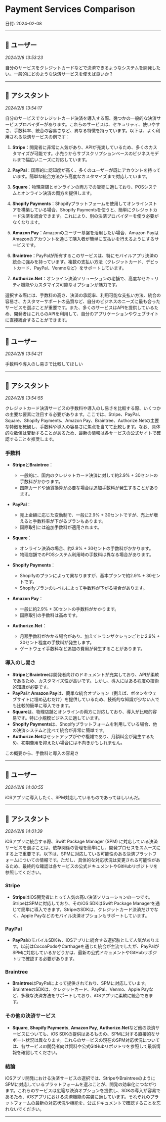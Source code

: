 # Payment Services Comparison

日付: 2024-02-08

---

## 👤 ユーザー
*2024/2/8 13:53:23*

自分のサービスをクレジットカードなどで決済できるようなシステムを開発したい。一般的にどのような決済サービスを使えば良いか？

---

## 🤖 アシスタント
*2024/2/8 13:54:17*

自分のサービスでクレジットカード決済を導入する際、幾つかの一般的な決済サービスプロバイダーがあります。これらのサービスは、セキュリティ、使いやすさ、手数料率、統合の容易さなど、異なる特徴を持っています。以下は、よく利用される決済サービスの例です：

1. **Stripe**：開発者に非常に人気があり、APIが充実しているため、多くのカスタマイズが可能です。小売りからサブスクリプションベースのビジネスモデルまで幅広いニーズに対応しています。

2. **PayPal**：国際的に認知度が高く、多くのユーザーが既にアカウントを持っています。簡単な統合方法から高度なカスタマイズまで対応しています。

3. **Square**：物理店舗とオンラインの両方での販売に適しており、POSシステムとオンライン決済の両方を提供します。

4. **Shopify Payments**：Shopifyプラットフォームを使用してオンラインストアを構築している場合、Shopify Paymentsを使うと、簡単にクレジットカード決済を統合できます。これにより、別の決済プロバイダーを使う必要がなくなります。

5. **Amazon Pay**：Amazonのユーザー基盤を活用したい場合、Amazon PayはAmazonのアカウントを通じて購入者が簡単に支払いを行えるようにするサービスです。

6. **Braintree**：PayPalが所有するこのサービスは、特にモバイルアプリ決済の統合に強みを持っています。複数の支払い方法（クレジットカード、デビットカード、PayPal、Venmoなど）をサポートしています。

7. **Authorize.Net**：オンライン決済ソリューションの老舗で、高度なセキュリティ機能やカスタマイズ可能なオプションが魅力です。

選択する際には、手数料の高さ、決済の承認率、利用可能な支払い方法、統合の容易さ、カスタマーサポートの品質など、自分のビジネスのニーズに最も合ったサービスを選ぶことが重要です。また、多くのサービスはAPIを提供しているため、開発者はこれらのAPIを利用して、自分のアプリケーションやウェブサイトに直接統合することができます。

---

## 👤 ユーザー
*2024/2/8 13:54:21*

手数料や導入のし易さで比較してほしい

---

## 🤖 アシスタント
*2024/2/8 13:54:55*

クレジットカード決済サービスの手数料や導入のし易さを比較する際、いくつかの主要な要素に注目する必要があります。ここでは、Stripe、PayPal、Square、Shopify Payments、Amazon Pay、Braintree、Authorize.Netの主要な特徴を概観し、手数料や導入の容易さに焦点を当てて比較します。なお、具体的な数値は変動することがあるため、最新の情報は各サービスの公式サイトで確認することを推奨します。

### 手数料
- **Stripe**と**Braintree**：
  - 一般的に、国内のクレジットカード決済に対して約2.9% + 30セントの手数料がかかります。
  - 国際カードや通貨換算が必要な場合は追加手数料が発生することがあります。
  
- **PayPal**：
  - 売上金額に応じた変動制で、一般に2.9% + 30セントですが、売上が増えると手数料率が下がるプランもあります。
  - 国際取引には追加手数料が適用されます。

- **Square**：
  - オンライン決済の場合、約2.9% + 30セントの手数料がかかります。
  - 物理店舗でのPOSシステム利用時の手数料は異なる場合があります。
  
- **Shopify Payments**：
  - Shopifyのプランによって異なりますが、基本プランで約2.9% + 30セントです。
  - Shopifyプランのレベルによって手数料が下がる場合があります。
  
- **Amazon Pay**：
  - 一般に約2.9% + 30セントの手数料がかかります。
  - 国際取引の手数料は高めです。
  
- **Authorize.Net**：
  - 月額手数料がかかる場合があり、加えてトランザクションごとに2.9% + 30セント程度の手数料が発生します。
  - ゲートウェイ手数料など追加の費用が発生することがあります。

### 導入のし易さ
- **Stripe**と**Braintree**は開発者向けのドキュメントが充実しており、APIが柔軟であるため、カスタマイズ性が高いです。しかし、導入にはある程度の技術的知識が必要です。
- **PayPal**と**Amazon Pay**は、簡単な統合オプション（例えば、ボタンをウェブサイトに埋め込むだけ）を提供しているため、技術的な知識が少ない人でも比較的簡単に導入できます。
- **Square**は、物理店舗とオンラインの両方に対応しており、導入が比較的容易です。特に小規模ビジネスに適しています。
- **Shopify Payments**は、Shopifyプラットフォームを利用している場合、他の決済システムと比べて統合が非常に簡単です。
- **Authorize.Net**はセットアップがやや複雑であり、月額料金が発生するため、初期費用を抑えたい場合には不向きかもしれません。

この概要から、手数料と導入の容易さ

---

## 👤 ユーザー
*2024/2/8 14:00:55*

iOSアプリに導入したく、SPM対応しているものであってほしいんだ。

---

## 🤖 アシスタント
*2024/2/8 14:01:39*

iOSアプリに統合する際、Swift Package Manager (SPM) に対応している決済サービスを選ぶことは、依存関係の管理を簡単にし、開発プロセスをスムーズにする上で重要です。以下は、SPMに対応している可能性のある決済プラットフォームについての情報です。ただし、具体的な対応状況は変更される可能性があるため、最終的な確認は各サービスの公式ドキュメントやGitHubリポジトリを参照してください。

### Stripe
- **Stripe**はiOS開発者にとって人気の高い決済ソリューションの一つです。StripeはSPMに対応しており、そのiOS SDKはSwift Package Managerを通じて簡単に導入できます。StripeのSDKは、クレジットカード決済だけでなく、Apple Payなどのモバイル決済オプションもサポートしています。

### PayPal
- **PayPal**のモバイルSDKも、iOSアプリに統合する選択肢として人気があります。以前はCocoaPodsやCarthageを通じた統合が主流でしたが、PayPalがSPMに対応しているかどうかは、最新の公式ドキュメントやGitHubリポジトリで確認する必要があります。

### Braintree
- **Braintree**はPayPalによって提供されており、SPMに対応しています。BraintreeのSDKは、クレジットカード、PayPal、Venmo、Apple Payなど、多様な決済方法をサポートしており、iOSアプリに柔軟に統合できます。

### その他の決済サービス
- **Square**, **Shopify Payments**, **Amazon Pay**, **Authorize.Net**など他の決済サービスについても、iOS SDKの提供はあるものの、SPMに対する直接的なサポート状況は異なります。これらのサービスの現在のSPM対応状況については、各サービスの開発者向け資料や公式GitHubリポジトリを参照して最新情報を確認してください。

### 結論
iOSアプリ開発における決済サービスの選択では、StripeやBraintreeのようにSPMに対応しているプラットフォームを選ぶことが、開発の効率化につながります。これらのサービスは広範な決済オプションを提供し、SDKの導入が容易であるため、iOSアプリにおける決済機能の実装に適しています。それぞれのプラットフォームの最新の対応状況や機能を、公式ドキュメントで確認することを忘れないでください。

---
